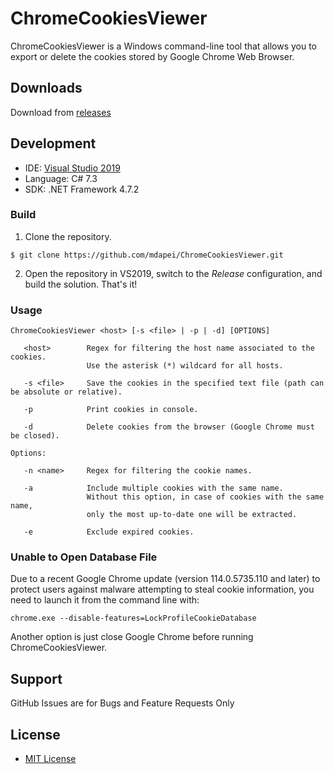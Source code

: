# ChromeCookiesViewer
ChromeCookiesViewer is a Windows command-line tool that allows you to export or delete the cookies stored by Google Chrome Web Browser.

## Downloads

Download from [releases](https://github.com/mdapei/ChromeCookiesViewer/releases)

## Development

- IDE: [Visual Studio 2019](https://learn.microsoft.com/it-it/visualstudio/releases/2019/release-notes)
- Language: C# 7.3
- SDK: .NET Framework 4.7.2

### Build

1. Clone the repository.
```
$ git clone https://github.com/mdapei/ChromeCookiesViewer.git
```
2. Open the repository in VS2019, switch to the _Release_ configuration, and build the solution. That's it!

### Usage
```
ChromeCookiesViewer <host> [-s <file> | -p | -d] [OPTIONS]

   <host>        Regex for filtering the host name associated to the cookies.
                 Use the asterisk (*) wildcard for all hosts.

   -s <file>     Save the cookies in the specified text file (path can be absolute or relative).

   -p            Print cookies in console.

   -d            Delete cookies from the browser (Google Chrome must be closed).

Options:

   -n <name>     Regex for filtering the cookie names.

   -a            Include multiple cookies with the same name.
                 Without this option, in case of cookies with the same name,
                 only the most up-to-date one will be extracted.

   -e            Exclude expired cookies.
```

### Unable to Open Database File

Due to a recent Google Chrome update (version 114.0.5735.110 and later) to protect users against malware attempting to steal cookie information, you need to launch it from the command line with:

```
chrome.exe --disable-features=LockProfileCookieDatabase
```

Another option is just close Google Chrome before running ChromeCookiesViewer.

## Support
GitHub Issues are for Bugs and Feature Requests Only

## License
- [MIT License](https://spdx.org/licenses/MIT.html)
